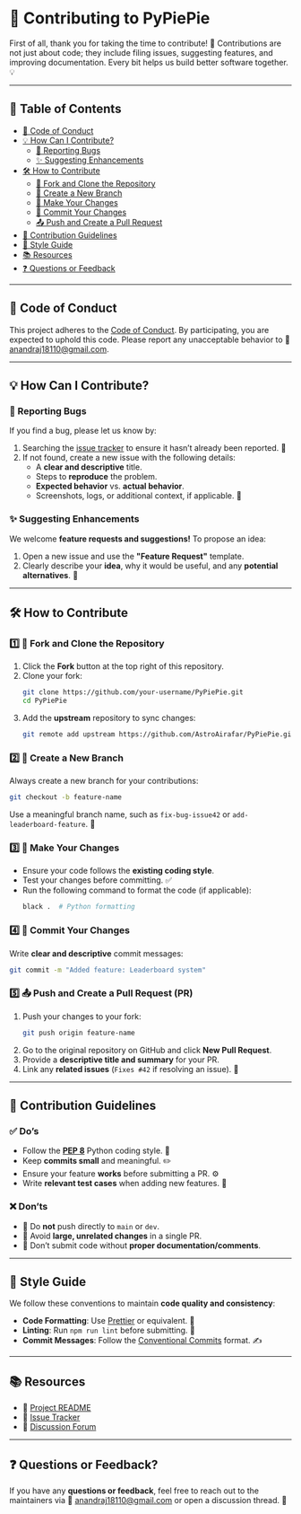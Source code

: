 # 🚀 Contributing to PyPiePie

First of all, thank you for taking the time to contribute! 🎉 Contributions are not just about code; they include filing issues, suggesting features, and improving documentation. Every bit helps us build better software together. 💡  

---

## 📜 Table of Contents
- [📜 Code of Conduct](#-code-of-conduct)
- [💡 How Can I Contribute?](#-how-can-i-contribute)
  - [🐞 Reporting Bugs](#-reporting-bugs)
  - [✨ Suggesting Enhancements](#-suggesting-enhancements)
- [🛠 How to Contribute](#-how-to-contribute)
  - [🔀 Fork and Clone the Repository](#1️⃣-fork-and-clone-the-repository)
  - [🌿 Create a New Branch](#2️⃣-create-a-new-branch)
  - [📝 Make Your Changes](#3️⃣-make-your-changes)
  - [📌 Commit Your Changes](#4️⃣-commit-your-changes)
  - [📤 Push and Create a Pull Request](#5️⃣-push-and-create-a-pull-request)
- [💌 Contribution Guidelines](#-contribution-guidelines)
- [🎨 Style Guide](#-style-guide)
- [📚 Resources](#-resources)
- [❓ Questions or Feedback](#-questions-or-feedback)

---

## 📜 Code of Conduct
This project adheres to the [Code of Conduct](CODE_OF_CONDUCT.md). By participating, you are expected to uphold this code. Please report any unacceptable behavior to 📩 anandraj18110@gmail.com.

---

## 💡 How Can I Contribute?

### 🐞 Reporting Bugs
If you find a bug, please let us know by:
1. Searching the [issue tracker](../../issues) to ensure it hasn’t already been reported. 🔎  
2. If not found, create a new issue with the following details:  
   - A **clear and descriptive** title.  
   - Steps to **reproduce** the problem.  
   - **Expected behavior** vs. **actual behavior**.  
   - Screenshots, logs, or additional context, if applicable. 📸  

### ✨ Suggesting Enhancements
We welcome **feature requests and suggestions!** To propose an idea:  
1. Open a new issue and use the **"Feature Request"** template.  
2. Clearly describe your **idea**, why it would be useful, and any **potential alternatives**. 💭  

---

## 🛠 How to Contribute

### 1️⃣ 🔀 Fork and Clone the Repository
1. Click the **Fork** button at the top right of this repository.  
2. Clone your fork:  
   ```bash
   git clone https://github.com/your-username/PyPiePie.git  
   cd PyPiePie  
   ```  
3. Add the **upstream** repository to sync changes:  
   ```bash
   git remote add upstream https://github.com/AstroAirafar/PyPiePie.git  
   ```  

### 2️⃣ 🌿 Create a New Branch
Always create a new branch for your contributions:  
```bash
git checkout -b feature-name  
```  
Use a meaningful branch name, such as `fix-bug-issue42` or `add-leaderboard-feature`. 🌟  

### 3️⃣ 📝 Make Your Changes
- Ensure your code follows the **existing coding style**.  
- Test your changes before committing. ✅  
- Run the following command to format the code (if applicable):  
  ```bash
  black .  # Python formatting  
  ```  

### 4️⃣ 📌 Commit Your Changes
Write **clear and descriptive** commit messages:  
```bash
git commit -m "Added feature: Leaderboard system"  
```  

### 5️⃣ 📤 Push and Create a Pull Request (PR)
1. Push your changes to your fork:  
   ```bash
   git push origin feature-name  
   ```  
2. Go to the original repository on GitHub and click **New Pull Request**.  
3. Provide a **descriptive title and summary** for your PR.  
4. Link any **related issues** (`Fixes #42` if resolving an issue). 🔗  

---

## 💌 Contribution Guidelines

### ✅ Do’s
- Follow the **[PEP 8](https://peps.python.org/pep-0008/)** Python coding style. 📏  
- Keep **commits small** and meaningful. ✏️  
- Ensure your feature **works** before submitting a PR. ⚙️  
- Write **relevant test cases** when adding new features. 🧪  

### ❌ Don’ts
- 🚫 Do **not** push directly to `main` or `dev`.  
- 🚫 Avoid **large, unrelated changes** in a single PR.  
- 🚫 Don’t submit code without **proper documentation/comments**.  

---

## 🎨 Style Guide
We follow these conventions to maintain **code quality and consistency**:  
- **Code Formatting**: Use [Prettier](https://prettier.io/) or equivalent. 🎨  
- **Linting**: Run `npm run lint` before submitting. 🧹  
- **Commit Messages**: Follow the [Conventional Commits](https://www.conventionalcommits.org/) format. ✍️  

---

## 📚 Resources
- 📄 [Project README](README.md)  
- 🐛 [Issue Tracker](../../issues)  
- 💬 [Discussion Forum](../../discussions)  

---

## ❓ Questions or Feedback?
If you have any **questions or feedback**, feel free to reach out to the maintainers via 📩 anandraj18110@gmail.com or open a discussion thread. 💬  

